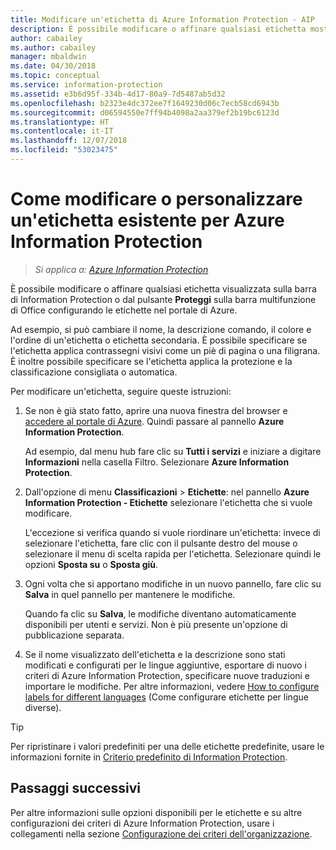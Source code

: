 ```yaml
---
title: Modificare un'etichetta di Azure Information Protection - AIP
description: È possibile modificare o affinare qualsiasi etichetta mostrata sulla barra Information Protection configurandola nei criteri di Azure Information Protection.
author: cabailey
ms.author: cabailey
manager: mbaldwin
ms.date: 04/30/2018
ms.topic: conceptual
ms.service: information-protection
ms.assetid: e3b6d95f-334b-4d17-80a9-7d5487ab5d32
ms.openlocfilehash: b2323e4dc372ee7f1649230d06c7ecb58cd6943b
ms.sourcegitcommit: d06594550e7ff94b4098a2aa379ef2b19bc6123d
ms.translationtype: HT
ms.contentlocale: it-IT
ms.lasthandoff: 12/07/2018
ms.locfileid: "53023475"
---
```

# <a name="how-to-change-or-customize-an-existing-label-for-azure-information-protection"></a>Come modificare o personalizzare un'etichetta esistente per Azure Information Protection

>*Si applica a: [Azure Information Protection](https://azure.microsoft.com/pricing/details/information-protection)*

È possibile modificare o affinare qualsiasi etichetta visualizzata sulla barra di Information Protection o dal pulsante **Proteggi** sulla barra multifunzione di Office configurando le etichette nel portale di Azure.

Ad esempio, si può cambiare il nome, la descrizione comando, il colore e l'ordine di un'etichetta o etichetta secondaria. È possibile specificare se l'etichetta applica contrassegni visivi come un piè di pagina o una filigrana. È inoltre possibile specificare se l'etichetta applica la protezione e la classificazione consigliata o automatica.

Per modificare un'etichetta, seguire queste istruzioni:

1. Se non è già stato fatto, aprire una nuova finestra del browser e [accedere al portale di Azure](configure-policy.md#signing-in-to-the-azure-portal). Quindi passare al pannello **Azure Information Protection**. 
    
    Ad esempio, dal menu hub fare clic su **Tutti i servizi** e iniziare a digitare **Informazioni** nella casella Filtro. Selezionare **Azure Information Protection**.

2. Dall'opzione di menu **Classificazioni** > **Etichette**: nel pannello **Azure Information Protection - Etichette** selezionare l'etichetta che si vuole modificare.

    L'eccezione si verifica quando si vuole riordinare un'etichetta: invece di selezionare l'etichetta, fare clic con il pulsante destro del mouse o selezionare il menu di scelta rapida per l'etichetta. Selezionare quindi le opzioni **Sposta su** o **Sposta giù**.

3. Ogni volta che si apportano modifiche in un nuovo pannello, fare clic su **Salva** in quel pannello per mantenere le modifiche.
    
    Quando fa clic su **Salva**, le modifiche diventano automaticamente disponibili per utenti e servizi. Non è più presente un'opzione di pubblicazione separata.

4. Se il nome visualizzato dell'etichetta e la descrizione sono stati modificati e configurati per le lingue aggiuntive, esportare di nuovo i criteri di Azure Information Protection, specificare nuove traduzioni e importare le modifiche. Per altre informazioni, vedere [How to configure labels for different languages](configure-policy-languages.md) (Come configurare etichette per lingue diverse).

> [!TIP]
>Per ripristinare i valori predefiniti per una delle etichette predefinite, usare le informazioni fornite in [Criterio predefinito di Information Protection](configure-policy-default.md).

## <a name="next-steps"></a>Passaggi successivi

Per altre informazioni sulle opzioni disponibili per le etichette e su altre configurazioni dei criteri di Azure Information Protection, usare i collegamenti nella sezione [Configurazione dei criteri dell'organizzazione](configure-policy.md#configuring-your-organizations-policy).



